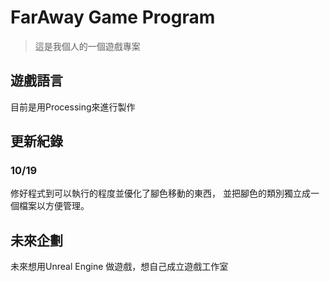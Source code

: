 # FarAway Game Program
> 這是我個人的一個遊戲專案

## 遊戲語言
目前是用Processing來進行製作

## 更新紀錄
### 10/19
修好程式到可以執行的程度並優化了腳色移動的東西，
並把腳色的類別獨立成一個檔案以方便管理。

## 未來企劃
未來想用Unreal Engine 做遊戲，想自己成立遊戲工作室
